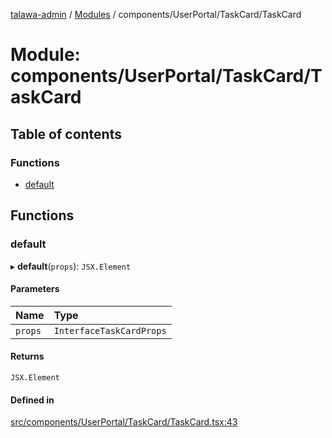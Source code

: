 [talawa-admin](../README.md) / [Modules](../modules.md) / components/UserPortal/TaskCard/TaskCard

# Module: components/UserPortal/TaskCard/TaskCard

## Table of contents

### Functions

- [default](components_UserPortal_TaskCard_TaskCard.md#default)

## Functions

### default

▸ **default**(`props`): `JSX.Element`

#### Parameters

| Name | Type |
| :------ | :------ |
| `props` | `InterfaceTaskCardProps` |

#### Returns

`JSX.Element`

#### Defined in

[src/components/UserPortal/TaskCard/TaskCard.tsx:43](https://github.com/PalisadoesFoundation/talawa-admin/blob/de1d4ad/src/components/UserPortal/TaskCard/TaskCard.tsx#L43)
